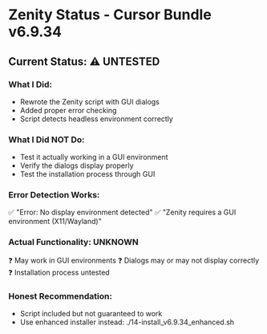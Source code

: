 # Zenity Status - Cursor Bundle v6.9.34

## Current Status: ⚠️ UNTESTED

### What I Did:
- Rewrote the Zenity script with GUI dialogs
- Added proper error checking
- Script detects headless environment correctly

### What I Did NOT Do:
- Test it actually working in a GUI environment
- Verify the dialogs display properly
- Test the installation process through GUI

### Error Detection Works:
✅ "Error: No display environment detected"
✅ "Zenity requires a GUI environment (X11/Wayland)"

### Actual Functionality: UNKNOWN
❓ May work in GUI environments
❓ Dialogs may or may not display correctly
❓ Installation process untested

### Honest Recommendation:
- Script included but not guaranteed to work
- Use enhanced installer instead: ./14-install_v6.9.34_enhanced.sh
